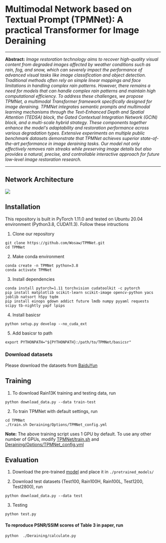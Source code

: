 # Multimodal Network based on Textual Prompt (TPMNet): A practical Transformer for Image Deraining
<hr />

**Abstract:** *Image restoration technology aims to recover high-quality visual content from degraded images affected by weather conditions such as rain, fog, and snow, which can severely impact the performance of advanced visual tasks like image classification and object detection. Traditional methods often rely on simple linear mappings and face limitations in handling complex rain patterns. However, there remains a need for models that can handle complex rain patterns and maintain high computational efficiency. To address these challenges, we propose TPMNet, a multimodal Transformer framework specifically designed for image deraining. TPMNet integrates semantic prompts and multimodal learning mechanisms through the Text-Enhanced Depth and Spatial Attention (TEDSA) block, the Gated Contextual Integration Network (GCIN) block, and a multi-scale hybrid strategy. These components together enhance the model's adaptability and restoration performance across various degradation types. Extensive experiments on multiple public benchmark datasets demonstrate that TPMNet achieves superior state-of-the-art performance in image deraining tasks. Our model not only effectively removes rain streaks while preserving image details but also provides a natural, precise, and controllable interactive approach for future low-level image restoration research.*
<hr />

## Network Architecture

<img src = "https://imgur.com/MohHjAP.jpg"> 

## Installation 

This repository is built in PyTorch 1.11.0 and tested on Ubuntu 20.04 environment (Python3.8, CUDA11.3).
Follow these intructions

1. Clone our repository
```
git clone https://github.com/Wosaw/TPMNet.git
cd TPMNet
```

2. Make conda environment
```
conda create -n TPMNet python=3.8
conda activate TPMNet
```

3. Install dependencies
```
conda install pytorch=1.11 torchvision cudatoolkit -c pytorch
pip install matplotlib scikit-learn scikit-image opencv-python yacs joblib natsort h5py tqdm
pip install einops gdown addict future lmdb numpy pyyaml requests scipy tb-nightly yapf lpips
```

4. Install basicsr
```
python setup.py develop --no_cuda_ext
```
5. Add basicsr to path
```
export PYTHONPATH="${PYTHONPATH}:/path/to/TPMNet/basicsr"
```
### Download datasets 

Please download the  datasets from [BaiduYun](https://pan.baidu.com/s/1iYyHenRQDFVsKLwgtrAUWw?pwd=bna3)

## Training

1. To download Rain13K training and testing data, run
```
python download_data.py --data train-test
```

2. To train TPMNet with default settings, run
```
cd TPMNet
./train.sh Deraining/Options/TPMNet_config.yml
```

**Note:** The above training script uses 1 GPU by default. To use any other number of GPUs, modify [TPMNet/train.sh](TPMNet/train.sh) and [Deraining/Options/TPMNet_config.yml](Deraining/Options/TPMNet_config.yml)

## Evaluation

1. Download the pre-trained [model](https://drive.google.com/file/d/1A3A5SEkbJYJ4pOt1B6KdNfuEQFR7gIE6/view?usp=drive_link) and place it in `./pretrained_models/`

2. Download test datasets (Test100, Rain100H, Rain100L, Test1200, Test2800), run 
```
python download_data.py --data test
```

3. Testing
```
python test.py
```

#### To reproduce PSNR/SSIM scores of Table 3 in paper, run

```
python  ./Deraining/calculate.py
```

